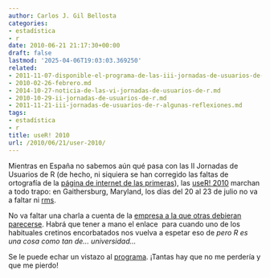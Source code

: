 ```yaml
---
author: Carlos J. Gil Bellosta
categories:
- estadística
- r
date: 2010-06-21 21:17:30+00:00
draft: false
lastmod: '2025-04-06T19:03:03.369250'
related:
- 2011-11-07-disponible-el-programa-de-las-iii-jornadas-de-usuarios-de-r.md
- 2010-02-26-febrero.md
- 2014-10-27-noticia-de-las-vi-jornadas-de-usuarios-de-r.md
- 2010-10-29-ii-jornadas-de-usuarios-de-r.md
- 2011-11-21-iii-jornadas-de-usuarios-de-r-algunas-reflexiones.md
tags:
- estadística
- r
title: useR! 2010
url: /2010/06/21/user-2010/
---
```


Mientras en España no sabemos aún qué pasa con las II Jornadas de Usuarios de R (de hecho, ni siquiera se han corregido las faltas de ortografía de la [página de internet de las primeras](http://ereros.org/)), las [useR! 2010](http://user2010.org) marchan a todo trapo: en Gaithersburg, Maryland, los días del 20 al 23 de julio no va a faltar ni [rms](http://stallman.org/).

No va faltar una charla a cuenta de la [empresa a la que otras debieran parecerse](http://user2010.org/Invited/Meyer.txt). Habrá que tener a mano el enlace  para cuando uno de los habituales cretinos encorbatados nos vuelva a espetar eso de _pero R es una cosa como tan de... universidad..._

Se le puede echar un vistazo al [programa](http://user2010.org/program.html). ¡Tantas hay que no me perdería y que me pierdo!